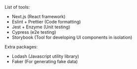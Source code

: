 List of tools:
- Next.js (React framework)
- Eslint + Prettier (Code formatting)
- Jest + Enzyme (Unit testing)
- Cypress (e2e testing)
- Storybook (Tool for developing UI components in isolation)

Extra packages:
- Lodash (Javascript utility library)
- Faker (For generating fake data)